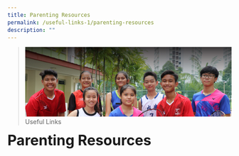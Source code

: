```yaml
---
title: Parenting Resources
permalink: /useful-links-1/parenting-resources
description: ""
---
```

>![](/images/About%20us.jpg)
>Useful Links

**<font size=6>Parenting Resources</font>**